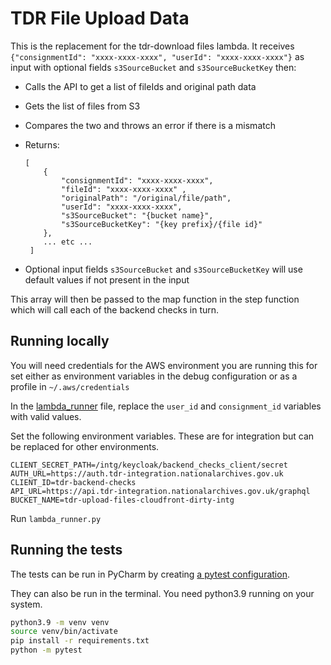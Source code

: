 # TDR File Upload Data

This is the replacement for the tdr-download files lambda. 
It receives `{"consignmentId": "xxxx-xxxx-xxxx", "userId": "xxxx-xxxx-xxxx"}` as input with optional fields `s3SourceBucket` and `s3SourceBucketKey` then:

* Calls the API to get a list of fileIds and original path data
* Gets the list of files from S3
* Compares the two and throws an error if there is a mismatch
* Returns:
    ```
    [
        {
            "consignmentId": "xxxx-xxxx-xxxx",
            "fileId": "xxxx-xxxx-xxxx" ,
            "originalPath": "/original/file/path",
            "userId": "xxxx-xxxx-xxxx",
            "s3SourceBucket": "{bucket name}",
            "s3SourceBucketKey": "{key prefix}/{file id}"
        },
        ... etc ...
     ]
    ```

* Optional input fields `s3SourceBucket` and `s3SourceBucketKey` will use default values if not present in the input

This array will then be passed to the map function in the step function which will call each of the backend checks in turn.
  
## Running locally
You will need credentials for the AWS environment you are running this for set either as environment variables in the debug configuration or as a profile in `~/.aws/credentials`

In the [lambda_runner](src/lambda_runner.py) file, replace the `user_id` and `consignment_id` variables with valid values.

Set the following environment variables. These are for integration but can be replaced for other environments. 
```
CLIENT_SECRET_PATH=/intg/keycloak/backend_checks_client/secret
AUTH_URL=https://auth.tdr-integration.nationalarchives.gov.uk
CLIENT_ID=tdr-backend-checks
API_URL=https://api.tdr-integration.nationalarchives.gov.uk/graphql
BUCKET_NAME=tdr-upload-files-cloudfront-dirty-intg
```
Run `lambda_runner.py`

## Running the tests
The tests can be run in PyCharm by creating [a pytest configuration](https://www.jetbrains.com/help/pycharm/run-debug-configuration-py-test.html).

They can also be run in the terminal. You need python3.9 running on your system.
```bash
python3.9 -m venv venv
source venv/bin/activate
pip install -r requirements.txt
python -m pytest 
```
